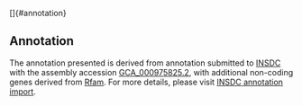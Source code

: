 []{#annotation}

Annotation
----------

The annotation presented is derived from annotation submitted to
[INSDC](http://www.insdc.org) with the assembly accession
[GCA\_000975825.2](http://www.ebi.ac.uk/ena/data/view/GCA_000975825.2),
with additional non-coding genes derived from
[Rfam](http://rfam.xfam.org/). For more details, please visit [INSDC
annotation
import](http://ensemblgenomes.org/info/data/insdc_annotation).
